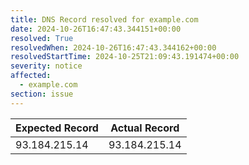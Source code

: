 ```yaml
---
title: DNS Record resolved for example.com
date: 2024-10-26T16:47:43.344151+00:00
resolved: True
resolvedWhen: 2024-10-26T16:47:43.344162+00:00
resolvedStartTime: 2024-10-25T21:09:43.191474+00:00
severity: notice
affected:
  - example.com
section: issue
---
```


| Expected Record  | Actual Record  |
|------------------|----------------|
| 93.184.215.14 | 93.184.215.14 |

